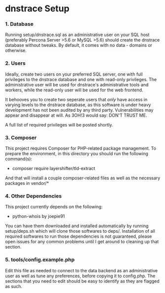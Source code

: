# dnstrace Setup

### 1. Database

Running setup/dnstrace.sql as an administrative user on your SQL host (preferably Percona Server >5.6 or MySQL >5.6) should create the dnstrace database without tweaks. By default, it comes with no data - domains or otherwise.

### 2. Users

Ideally, create two users on your preferred SQL server, one with full privileges to the dnstrace database and one with read-only privileges. The administrative user will be used for dnstrace's administrative tools and workers, while the read-only user will be used for the web frontend.

It behooves you to create two seperate users that *only* have access in varying levels to the dnstrace database, as this software is under heavy development has not been audited by any third party. Vulnerabilities may appear and disappear at will. As 3OH!3 would say: DON'T TRUST ME.

A full list of required privileges will be posted shortly.

### 3. Composer

This project requires Composer for PHP-related package management. To prepare the environment, in this directory you should run the following command(s):

* composer require layershifter/tld-extract

And that will install a couple composer-related files as well as the necessary packages in vendor/*

### 4. Other Dependencies

This project currently depends on the following:

* python-whois by joepie91

You can have them downloaded and installed automatically by running setup/deps.sh which will clone those softwares to deps/. Installation of all required softwares to run those dependencies is not guaranteed, please open issues for any common problems until I get around to cleaning up that section.

### 5. tools/config.example.php

Edit this file as needed to connect to the data backend as an administrative user as well as tune any preferences, before copying it to config.php. The sections that you need to edit should be easy to identify as they are flagged as such.
